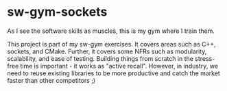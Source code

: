 # sw-gym-sockets
As I see the software skills as muscles, this is my gym where I train them.

This project is part of my sw-gym exercises. It covers areas such as C++, sockets, and CMake. Further, it covers some NFRs such as modularity, scalability, and ease of testing. 
Building things from scratch in the stress-free time is important - it works as "active recall". However, in industry, we need to reuse existing libraries to be more productive and catch the market faster than other competitors ;)